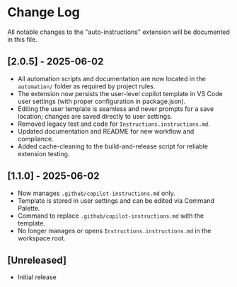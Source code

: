 # Change Log

All notable changes to the "auto-instructions" extension will be documented in this file.

## [2.0.5] - 2025-06-02
- All automation scripts and documentation are now located in the `automation/` folder as required by project rules.
- The extension now persists the user-level copilot template in VS Code user settings (with proper configuration in package.json).
- Editing the user template is seamless and never prompts for a save location; changes are saved directly to user settings.
- Removed legacy test and code for `Instructions.instructions.md`.
- Updated documentation and README for new workflow and compliance.
- Added cache-cleaning to the build-and-release script for reliable extension testing.

## [1.1.0] - 2025-06-02
- Now manages `.github/copilot-instructions.md` only.
- Template is stored in user settings and can be edited via Command Palette.
- Command to replace `.github/copilot-instructions.md` with the template.
- No longer manages or opens `Instructions.instructions.md` in the workspace root.

## [Unreleased]
- Initial release